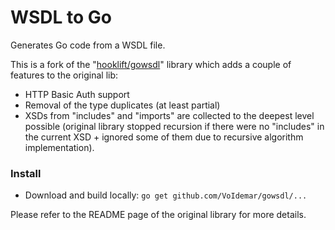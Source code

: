 # WSDL to Go

Generates Go code from a WSDL file.

This is a fork of the "[hooklift/gowsdl](https://github.com/hooklift/gowsdl)" library which adds a couple of features to the original lib:
* HTTP Basic Auth support
* Removal of the type duplicates (at least partial)
* XSDs from "includes" and "imports" are collected to the deepest level possible (original library stopped recursion if there were no "includes" in the current XSD + ignored some of them due to recursive algorithm implementation).

### Install

* Download and build locally: `go get github.com/VoIdemar/gowsdl/...`

Please refer to the README page of the original library for more details.
